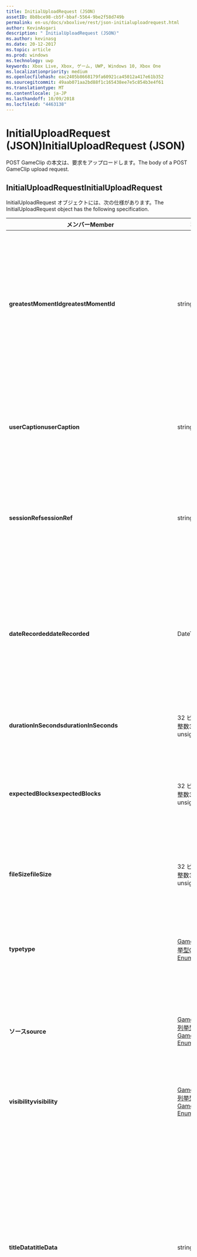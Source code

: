 ```yaml
---
title: InitialUploadRequest (JSON)
assetID: 8b8bce98-cb5f-bbaf-5564-9be2f58d749b
permalink: en-us/docs/xboxlive/rest/json-initialuploadrequest.html
author: KevinAsgari
description: " InitialUploadRequest (JSON)"
ms.author: kevinasg
ms.date: 20-12-2017
ms.topic: article
ms.prod: windows
ms.technology: uwp
keywords: Xbox Live, Xbox, ゲーム, UWP, Windows 10, Xbox One
ms.localizationpriority: medium
ms.openlocfilehash: eac2405b8668179fa60921ca45012a417e61b352
ms.sourcegitcommit: 49aab071aa2bd88f1c165438ee7e5c854b3e4f61
ms.translationtype: MT
ms.contentlocale: ja-JP
ms.lasthandoff: 10/09/2018
ms.locfileid: "4463138"
---
```

# <a name="initialuploadrequest-json"></a><span data-ttu-id="fddcd-104">InitialUploadRequest (JSON)</span><span class="sxs-lookup"><span data-stu-id="fddcd-104">InitialUploadRequest (JSON)</span></span>
<span data-ttu-id="fddcd-105">POST GameClip の本文は、要求をアップロードします。</span><span class="sxs-lookup"><span data-stu-id="fddcd-105">The body of a POST GameClip upload request.</span></span> 
<a id="ID4EN"></a>

 
## <a name="initialuploadrequest"></a><span data-ttu-id="fddcd-106">InitialUploadRequest</span><span class="sxs-lookup"><span data-stu-id="fddcd-106">InitialUploadRequest</span></span>
 
<span data-ttu-id="fddcd-107">InitialUploadRequest オブジェクトには、次の仕様があります。</span><span class="sxs-lookup"><span data-stu-id="fddcd-107">The InitialUploadRequest object has the following specification.</span></span>
 
| <span data-ttu-id="fddcd-108">メンバー</span><span class="sxs-lookup"><span data-stu-id="fddcd-108">Member</span></span>| <span data-ttu-id="fddcd-109">種類</span><span class="sxs-lookup"><span data-stu-id="fddcd-109">Type</span></span>| <span data-ttu-id="fddcd-110">説明</span><span class="sxs-lookup"><span data-stu-id="fddcd-110">Description</span></span>| 
| --- | --- | --- | 
| <b><span data-ttu-id="fddcd-111">greatestMomentId</span><span class="sxs-lookup"><span data-stu-id="fddcd-111">greatestMomentId</span></span></b>| <span data-ttu-id="fddcd-112">string</span><span class="sxs-lookup"><span data-stu-id="fddcd-112">string</span></span>| <span data-ttu-id="fddcd-113">クリップの名として使用するテキストの文字列 ID。</span><span class="sxs-lookup"><span data-stu-id="fddcd-113">The string ID for the text to use as the name for the clip.</span></span> <span data-ttu-id="fddcd-114">これの管理し、タイトルの開発者によってタイトルの構成ファイル内のローカライズされました。</span><span class="sxs-lookup"><span data-stu-id="fddcd-114">This is managed and localized in the config file for the title by the developer of the title.</span></span>| 
| <b><span data-ttu-id="fddcd-115">userCaption</span><span class="sxs-lookup"><span data-stu-id="fddcd-115">userCaption</span></span></b>| <span data-ttu-id="fddcd-116">string</span><span class="sxs-lookup"><span data-stu-id="fddcd-116">string</span></span>| <span data-ttu-id="fddcd-117">省略可能。</span><span class="sxs-lookup"><span data-stu-id="fddcd-117">Optional.</span></span> <span data-ttu-id="fddcd-118">ユーザー入力の代替名最大 250 文字の最大長ゲーム クリップされます。</span><span class="sxs-lookup"><span data-stu-id="fddcd-118">Alternate user-entered name for game clip up to a maximum length of 250 characters.</span></span>| 
| <b><span data-ttu-id="fddcd-119">sessionRef</span><span class="sxs-lookup"><span data-stu-id="fddcd-119">sessionRef</span></span></b>| <span data-ttu-id="fddcd-120">string</span><span class="sxs-lookup"><span data-stu-id="fddcd-120">string</span></span>| <span data-ttu-id="fddcd-121">省略可能。</span><span class="sxs-lookup"><span data-stu-id="fddcd-121">Optional.</span></span> <span data-ttu-id="fddcd-122">レコーディングの実行中になるゲーム セッションの参照です。</span><span class="sxs-lookup"><span data-stu-id="fddcd-122">Game session reference during which the recording was done.</span></span>| 
| <b><span data-ttu-id="fddcd-123">dateRecorded</span><span class="sxs-lookup"><span data-stu-id="fddcd-123">dateRecorded</span></span></b>| <span data-ttu-id="fddcd-124">DateTime</span><span class="sxs-lookup"><span data-stu-id="fddcd-124">DateTime</span></span>| <span data-ttu-id="fddcd-125">UTC で、レコーディングを開始した時刻。</span><span class="sxs-lookup"><span data-stu-id="fddcd-125">The time the recording was started, in UTC.</span></span> <span data-ttu-id="fddcd-126">ISO 8601 形式の文字列としてマーシャ リング (詳細については、<a href="http://www.w3.org/TR/NOTE-datetime">日付と時刻の書式</a>を参照) の書式を設定します。</span><span class="sxs-lookup"><span data-stu-id="fddcd-126">Marshalled as a string in ISO 8601 format (see <a href="http://www.w3.org/TR/NOTE-datetime">Date and Time Formats</a> for more information).</span></span>| 
| <b><span data-ttu-id="fddcd-127">durationInSeconds</span><span class="sxs-lookup"><span data-stu-id="fddcd-127">durationInSeconds</span></span></b>| <span data-ttu-id="fddcd-128">32 ビット符号なし整数</span><span class="sxs-lookup"><span data-stu-id="fddcd-128">32-bit unsigned integer</span></span>| <span data-ttu-id="fddcd-129">秒単位でのクリップの長さ。</span><span class="sxs-lookup"><span data-stu-id="fddcd-129">The length of the clip in seconds.</span></span>| 
| <b><span data-ttu-id="fddcd-130">expectedBlocks</span><span class="sxs-lookup"><span data-stu-id="fddcd-130">expectedBlocks</span></span></b>| <span data-ttu-id="fddcd-131">32 ビット符号なし整数</span><span class="sxs-lookup"><span data-stu-id="fddcd-131">32-bit unsigned integer</span></span>| <span data-ttu-id="fddcd-132">省略可能。</span><span class="sxs-lookup"><span data-stu-id="fddcd-132">Optional.</span></span> <span data-ttu-id="fddcd-133">ファイルを分類するブロックの数。</span><span class="sxs-lookup"><span data-stu-id="fddcd-133">Number of blocks into which file will be divided.</span></span> <span data-ttu-id="fddcd-134">省略ファイルは、1 つの要求で送信されます。</span><span class="sxs-lookup"><span data-stu-id="fddcd-134">Omit if file will be transmitted in a single request.</span></span>| 
| <b><span data-ttu-id="fddcd-135">fileSize</span><span class="sxs-lookup"><span data-stu-id="fddcd-135">fileSize</span></span></b>| <span data-ttu-id="fddcd-136">32 ビット符号なし整数</span><span class="sxs-lookup"><span data-stu-id="fddcd-136">32-bit unsigned integer</span></span>| <span data-ttu-id="fddcd-137">ファイル サイズのアップロードされるビデオのバイト数。</span><span class="sxs-lookup"><span data-stu-id="fddcd-137">File size in bytes of the video that will be uploaded.</span></span>| 
| <b><span data-ttu-id="fddcd-138">type</span><span class="sxs-lookup"><span data-stu-id="fddcd-138">type</span></span></b>| [<span data-ttu-id="fddcd-139">GameClipType 列挙型</span><span class="sxs-lookup"><span data-stu-id="fddcd-139">GameClipType Enumeration</span></span>](../enums/gvr-enum-gamecliptypes.md)| <span data-ttu-id="fddcd-140">コンマ区切りで列挙の文字列値としてマーシャ リング、クリップの種類です。</span><span class="sxs-lookup"><span data-stu-id="fddcd-140">The type of clip, marshaled as a string value of the enumeration that is comma-delimited.</span></span>| 
| <b><span data-ttu-id="fddcd-141">ソース</span><span class="sxs-lookup"><span data-stu-id="fddcd-141">source</span></span></b>| [<span data-ttu-id="fddcd-142">GameClipSource 列挙型</span><span class="sxs-lookup"><span data-stu-id="fddcd-142">GameClipSource Enumeration</span></span>](../enums/gvr-enum-gameclipsource.md)| <span data-ttu-id="fddcd-143">クリップの元の指定、列挙体の文字列値としてマーシャ リングします。</span><span class="sxs-lookup"><span data-stu-id="fddcd-143">Specifies how the clip was sourced, marshaled as a string value of the enumeration.</span></span>| 
| <b><span data-ttu-id="fddcd-144">visibility</span><span class="sxs-lookup"><span data-stu-id="fddcd-144">visibility</span></span></b>| [<span data-ttu-id="fddcd-145">GameClipVisibility 列挙型</span><span class="sxs-lookup"><span data-stu-id="fddcd-145">GameClipVisibility Enumeration</span></span>](../enums/gvr-enum-gameclipvisibility.md)| <span data-ttu-id="fddcd-146">システムの公開後に、ゲーム クリップの可視性を指定します。</span><span class="sxs-lookup"><span data-stu-id="fddcd-146">Specifies the visibility of the game clip once it is published in the system.</span></span>| 
| <b><span data-ttu-id="fddcd-147">titleData</span><span class="sxs-lookup"><span data-stu-id="fddcd-147">titleData</span></span></b>| <span data-ttu-id="fddcd-148">string</span><span class="sxs-lookup"><span data-stu-id="fddcd-148">string</span></span>| <span data-ttu-id="fddcd-149">省略可能。</span><span class="sxs-lookup"><span data-stu-id="fddcd-149">Optional.</span></span> <span data-ttu-id="fddcd-150">このクリップに関連付けられているタイトル固有のプロパティのプロパティ バッグです。</span><span class="sxs-lookup"><span data-stu-id="fddcd-150">Property bag for title-specific properties associated with this clip.</span></span> <span data-ttu-id="fddcd-151">格納され、として返されるのです。</span><span class="sxs-lookup"><span data-stu-id="fddcd-151">Stored and returned as-is.</span></span> <span data-ttu-id="fddcd-152">タイトル デベロッパーは、クリップに関するメタデータを保持するため、このフィールドを使用できます。</span><span class="sxs-lookup"><span data-stu-id="fddcd-152">Title developers can use this field to persist their own metadata about a clip.</span></span>| 
| <b><span data-ttu-id="fddcd-153">titleData</span><span class="sxs-lookup"><span data-stu-id="fddcd-153">titleData</span></span></b>| <span data-ttu-id="fddcd-154">string</span><span class="sxs-lookup"><span data-stu-id="fddcd-154">string</span></span>| <span data-ttu-id="fddcd-155">省略可能。</span><span class="sxs-lookup"><span data-stu-id="fddcd-155">Optional.</span></span> <span data-ttu-id="fddcd-156">このクリップに関連付けられているコンソールに固有のプロパティのプロパティ バッグです。</span><span class="sxs-lookup"><span data-stu-id="fddcd-156">Property bag for console-specific properties associated with this clip.</span></span> <span data-ttu-id="fddcd-157">格納され、として返されるのです。</span><span class="sxs-lookup"><span data-stu-id="fddcd-157">Stored and returned as-is.</span></span> <span data-ttu-id="fddcd-158">本体のプラットフォームでは、クリップに関するメタデータを保持するため、このフィールドを使用できます。</span><span class="sxs-lookup"><span data-stu-id="fddcd-158">Console Platform can use this field to persist their own metadata about a clip.</span></span>| 
| <b><span data-ttu-id="fddcd-159">systemProperties</span><span class="sxs-lookup"><span data-stu-id="fddcd-159">systemProperties</span></span></b>| <span data-ttu-id="fddcd-160">string</span><span class="sxs-lookup"><span data-stu-id="fddcd-160">string</span></span>| <span data-ttu-id="fddcd-161">省略可能。</span><span class="sxs-lookup"><span data-stu-id="fddcd-161">Optional.</span></span> <span data-ttu-id="fddcd-162">このクリップに関連付けられているコンソールに固有のプロパティのプロパティ バッグです。</span><span class="sxs-lookup"><span data-stu-id="fddcd-162">Property bag for console-specific properties associated with this clip.</span></span> <span data-ttu-id="fddcd-163">格納され、として返されます。</span><span class="sxs-lookup"><span data-stu-id="fddcd-163">Stored and returned as is.</span></span> <span data-ttu-id="fddcd-164">本体のプラットフォームでは、クリップに関するメタデータを保持するため、このフィールドを使用できます。</span><span class="sxs-lookup"><span data-stu-id="fddcd-164">Console Platform can use this field to persist their own metadata about a clip.</span></span>| 
| <b><span data-ttu-id="fddcd-165">usersInSession</span><span class="sxs-lookup"><span data-stu-id="fddcd-165">usersInSession</span></span></b>| <span data-ttu-id="fddcd-166">文字列の配列</span><span class="sxs-lookup"><span data-stu-id="fddcd-166">array of string</span></span>| <span data-ttu-id="fddcd-167">省略可能。</span><span class="sxs-lookup"><span data-stu-id="fddcd-167">Optional.</span></span> <span data-ttu-id="fddcd-168">現在のセッション内のユーザーの一覧。</span><span class="sxs-lookup"><span data-stu-id="fddcd-168">A list of the users in the current session.</span></span>| 
| <b><span data-ttu-id="fddcd-169">thumbnailSource</span><span class="sxs-lookup"><span data-stu-id="fddcd-169">thumbnailSource</span></span></b>| [<span data-ttu-id="fddcd-170">ThumbnailSource 列挙型</span><span class="sxs-lookup"><span data-stu-id="fddcd-170">ThumbnailSource Enumeration</span></span>](../enums/gvr-enum-thumbnailsource.md)| <span data-ttu-id="fddcd-171">省略可能。</span><span class="sxs-lookup"><span data-stu-id="fddcd-171">Optional.</span></span> <span data-ttu-id="fddcd-172">サムネイルのソース。</span><span class="sxs-lookup"><span data-stu-id="fddcd-172">The source of the thumbnail.</span></span>| 
| <b><span data-ttu-id="fddcd-173">thumbnailOffsetMillseconds</span><span class="sxs-lookup"><span data-stu-id="fddcd-173">thumbnailOffsetMillseconds</span></span></b>| <span data-ttu-id="fddcd-174">32 ビット符号付き整数</span><span class="sxs-lookup"><span data-stu-id="fddcd-174">32-bit signed integer</span></span>| <span data-ttu-id="fddcd-175">生成されたオフセットのサムネイルのオフセットを (ミリ秒単位) を指定します。</span><span class="sxs-lookup"><span data-stu-id="fddcd-175">Specifies the offset (in milliseconds) for offset generated thumbnails.</span></span> <span data-ttu-id="fddcd-176"><b>ThumbnailSource</b>をオフセットを設定するときに指定だけです。</span><span class="sxs-lookup"><span data-stu-id="fddcd-176">Only specified when <b>thumbnailSource</b> is set to Offset.</span></span>| 
| <b><span data-ttu-id="fddcd-177">savedByUser</span><span class="sxs-lookup"><span data-stu-id="fddcd-177">savedByUser</span></span></b>| <span data-ttu-id="fddcd-178">ブール値</span><span class="sxs-lookup"><span data-stu-id="fddcd-178">Boolean value</span></span>| <span data-ttu-id="fddcd-179">省略可能。</span><span class="sxs-lookup"><span data-stu-id="fddcd-179">Optional.</span></span> <span data-ttu-id="fddcd-180">FIFO 記憶域ではなく、ユーザーのクォータに保存するクリップを設定します。</span><span class="sxs-lookup"><span data-stu-id="fddcd-180">Sets the clip to be saved to the user's quota instead of FIFO storage.</span></span> <span data-ttu-id="fddcd-181">既定値は false。</span><span class="sxs-lookup"><span data-stu-id="fddcd-181">Defaults to false.</span></span>| 
  
<a id="ID4ERH"></a>

 
## <a name="sample-json-syntax"></a><span data-ttu-id="fddcd-182">JSON 構文の例</span><span class="sxs-lookup"><span data-stu-id="fddcd-182">Sample JSON syntax</span></span>
 

```json
{
   "greatestMomentId": "123abc",
   "userCaption": "OMG Look at this!",
   "sessionRef": "4587552a-a5ad-4c4c-a787-5bc5af70e4c9",
   "dateRecorded": "2012-12-23T11:08:08Z",
   "durationInSeconds": 27,
   "expectedBlocks": 7,
   "fileSize": 1234567,
   "type": "MagicMoment, Achievement",
   "source": "Console",
   "visibility": "Default",
   "titleData": "{ 'Boss': 'The Invincible' }",
   "systemProperties": "{ 'Id': '123456', 'Location': 'C:\\videos\\123456.mp4' }",
   "thumbnailSource": "Offset",
   "thumbnailOffsetMillseconds": 20000,
   "savedByUser": false
 }
    
```

  
<a id="ID4E1H"></a>

 
## <a name="see-also"></a><span data-ttu-id="fddcd-183">関連項目</span><span class="sxs-lookup"><span data-stu-id="fddcd-183">See also</span></span>
 
<a id="ID4E3H"></a>

 
##### <a name="parent"></a><span data-ttu-id="fddcd-184">Parent</span><span class="sxs-lookup"><span data-stu-id="fddcd-184">Parent</span></span> 

[<span data-ttu-id="fddcd-185">JavaScript Object Notation (JSON) オブジェクト リファレンス</span><span class="sxs-lookup"><span data-stu-id="fddcd-185">JavaScript Object Notation (JSON) Object Reference</span></span>](atoc-xboxlivews-reference-json.md)

   